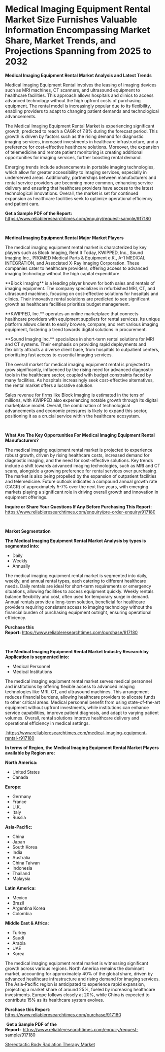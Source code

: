 <p><h1>Medical Imaging Equipment Rental Market Size Furnishes Valuable Information Encompassing Market Share, Market Trends, and Projections Spanning from 2025 to 2032</h1></p><p><strong>Medical Imaging Equipment Rental Market Analysis and Latest Trends</strong></p>
<p><p>Medical Imaging Equipment Rental involves the leasing of imaging devices such as MRI machines, CT scanners, and ultrasound equipment to healthcare facilities. This approach allows hospitals and clinics to access advanced technology without the high upfront costs of purchasing equipment. The rental model is increasingly popular due to its flexibility, enabling providers to adapt to changing patient demands and technological advancements.</p><p>The Medical Imaging Equipment Rental Market is experiencing significant growth, predicted to reach a CAGR of 7.8% during the forecast period. This growth is driven by factors such as the rising demand for diagnostic imaging services, increased investments in healthcare infrastructure, and a preference for cost-effective healthcare solutions. Moreover, the expansion of telemedicine and remote patient monitoring is creating additional opportunities for imaging services, further boosting rental demand.</p><p>Emerging trends include advancements in portable imaging technologies, which allow for greater accessibility to imaging services, especially in underserved areas. Additionally, partnerships between manufacturers and rental service providers are becoming more common, enhancing service delivery and ensuring that healthcare providers have access to the latest technological innovations. Overall, the market is set for continued expansion as healthcare facilities seek to optimize operational efficiency and patient care.</p></p>
<p><strong>Get a Sample PDF of the Report:&nbsp;</strong> <a href="https://www.reliableresearchtimes.com/enquiry/request-sample/917180?utm_campaign=2748&utm_medium=2&utm_source=Github&utm_content=ia&utm_term=06032025&utm_id=medical-imaging-equipment-rental">https://www.reliableresearchtimes.com/enquiry/request-sample/917180</a></p>
<p>&nbsp;</p>
<p><strong>Medical Imaging Equipment Rental Major Market Players</strong></p>
<p><p>The medical imaging equipment rental market is characterized by key players such as Block Imaging, Rent It Today, KWIPPED, Inc., Sound Imaging Inc., PROMED Medical Parts & Equipment e.K., A-1 MEDICAL INTEGRATION, and Associated X-Ray Imaging Corporation. These companies cater to healthcare providers, offering access to advanced imaging technology without the high capital expenditure.</p><p>**Block Imaging** is a leading player known for both sales and rentals of imaging equipment. The company specializes in refurbished MRI, CT, and ultrasound machines, focusing on cost-effective solutions for hospitals and clinics. Their innovative rental solutions are predicted to see significant growth as healthcare facilities prioritize budget management.</p><p>**KWIPPED, Inc.** operates an online marketplace that connects healthcare providers with equipment suppliers for rental services. Its unique platform allows clients to easily browse, compare, and rent various imaging equipment, fostering a trend towards digital solutions in procurement.</p><p>**Sound Imaging Inc.** specializes in short-term rental solutions for MRI and CT systems. Their emphasis on providing rapid deployments and flexibility attracts a diverse client base, from hospitals to outpatient centers, prioritizing fast access to essential imaging services.</p><p>The overall market for medical imaging equipment rental is projected to grow significantly, influenced by the rising need for advanced diagnostic tools in the healthcare sector, coupled with budget constraints faced by many facilities. As hospitals increasingly seek cost-effective alternatives, the rental market offers a lucrative solution.</p><p>Sales revenue for firms like Block Imaging is estimated in the tens of millions, with KWIPPED also experiencing notable growth through its digital marketplace model. Overall, the combination of technological advancements and economic pressures is likely to expand this sector, positioning it as a crucial service within the healthcare ecosystem.</p></p>
<p>&nbsp;</p>
<p><strong>What Are The Key Opportunities For Medical Imaging Equipment Rental Manufacturers?</strong></p>
<p><p>The medical imaging equipment rental market is projected to experience robust growth, driven by rising healthcare costs, increased demand for diagnostic imaging, and the need for cost-effective solutions. Key trends include a shift towards advanced imaging technologies, such as MRI and CT scans, alongside a growing preference for rental services over purchasing. The market is also being propelled by the expansion of outpatient facilities and telemedicine. Future outlook indicates a compound annual growth rate (CAGR) of approximately 5-7% over the next five years, with emerging markets playing a significant role in driving overall growth and innovation in equipment offerings.</p></p>
<p><strong>Inquire or Share Your Questions If Any Before Purchasing This Report:</strong> <a href="https://www.reliableresearchtimes.com/enquiry/pre-order-enquiry/917180?utm_campaign=2748&utm_medium=2&utm_source=Github&utm_content=ia&utm_term=06032025&utm_id=medical-imaging-equipment-rental">https://www.reliableresearchtimes.com/enquiry/pre-order-enquiry/917180</a></p>
<p>&nbsp;</p>
<p><strong>Market Segmentation</strong></p>
<p><strong>The Medical Imaging Equipment Rental Market Analysis by types is segmented into:</strong></p>
<p><ul><li>Daily</li><li>Weekly</li><li>Annually</li></ul></p>
<p><p>The medical imaging equipment rental market is segmented into daily, weekly, and annual rental types, each catering to different healthcare needs. Daily rentals are ideal for short-term requirements or emergency situations, allowing facilities to access equipment quickly. Weekly rentals balance flexibility and cost, often used for temporary surge in demand. Annual rentals provide a long-term solution, beneficial for healthcare providers requiring consistent access to imaging technology without the financial burden of purchasing equipment outright, ensuring operational efficiency.</p></p>
<p><strong>Purchase this Report:&nbsp;</strong><a href="https://www.reliableresearchtimes.com/purchase/917180?utm_campaign=2748&utm_medium=2&utm_source=Github&utm_content=ia&utm_term=06032025&utm_id=medical-imaging-equipment-rental">https://www.reliableresearchtimes.com/purchase/917180</a></p>
<p>&nbsp;</p>
<p><strong>The Medical Imaging Equipment Rental Market Industry Research by Application is segmented into:</strong></p>
<p><ul><li>Medical Personnel</li><li>Medical Institutions</li></ul></p>
<p><p>The medical imaging equipment rental market serves medical personnel and institutions by offering flexible access to advanced imaging technologies like MRI, CT, and ultrasound machines. This arrangement reduces financial burdens, allowing healthcare providers to allocate funds to other critical areas. Medical personnel benefit from using state-of-the-art equipment without upfront investments, while institutions can enhance service capabilities, improve patient diagnosis, and adapt to varying patient volumes. Overall, rental solutions improve healthcare delivery and operational efficiency in medical settings.</p></p>
<p><a href="https://www.reliableresearchtimes.com/medical-imaging-equipment-rental-r917180?utm_campaign=2748&utm_medium=2&utm_source=Github&utm_content=ia&utm_term=06032025&utm_id=medical-imaging-equipment-rental">&nbsp;https://www.reliableresearchtimes.com/medical-imaging-equipment-rental-r917180</a></p>
<p><strong>In terms of Region, the Medical Imaging Equipment Rental Market Players available by Region are:</strong></p>
<p>
    <p> <strong> North America: </strong>
        <ul>
            <li>United States</li>
            <li>Canada</li>
        </ul>
        </p> 
    <p> <strong> Europe: </strong>
        <ul>
            <li>Germany</li>
            <li>France</li>
            <li>U.K.</li>
            <li>Italy</li>
            <li>Russia</li>
        </ul>
        </p> 
    <p> <strong> Asia-Pacific: </strong>
        <ul>
            <li>China</li>
            <li>Japan</li>
            <li>South Korea</li>
            <li>India</li>
            <li>Australia</li>
            <li>China Taiwan</li>
            <li>Indonesia</li>
            <li>Thailand</li>
            <li>Malaysia</li>
        </ul>
        </p> 
    <p> <strong> Latin America: </strong>
        <ul>
            <li>Mexico</li>
            <li>Brazil</li>
            <li>Argentina Korea</li>
            <li>Colombia</li>
        </ul>
        </p> 
    <p> <strong> Middle East & Africa: </strong>
        <ul>
            <li>Turkey</li>
            <li>Saudi</li>
            <li>Arabia</li>
            <li>UAE</li>
            <li>Korea</li>
        </ul>
    </p>
    </p>
<p><p>The medical imaging equipment rental market is witnessing significant growth across various regions. North America remains the dominant market, accounting for approximately 40% of the global share, driven by advanced healthcare infrastructure and rising demand for imaging services. The Asia-Pacific region is anticipated to experience rapid expansion, projecting a market share of around 25%, fueled by increasing healthcare investments. Europe follows closely at 20%, while China is expected to contribute 15% as its healthcare system evolves.</p></p>
<p><strong>Purchase this Report: </strong><a href="https://www.reliableresearchtimes.com/purchase/917180?utm_campaign=2748&utm_medium=2&utm_source=Github&utm_content=ia&utm_term=06032025&utm_id=medical-imaging-equipment-rental">https://www.reliableresearchtimes.com/purchase/917180</a></p>
<p>&nbsp;<strong>Get a Sample PDF of the Report:&nbsp;&nbsp;</strong><a href="https://www.reliableresearchtimes.com/enquiry/request-sample/917180?utm_campaign=2748&utm_medium=2&utm_source=Github&utm_content=ia&utm_term=06032025&utm_id=medical-imaging-equipment-rental">https://www.reliableresearchtimes.com/enquiry/request-sample/917180</a></p>
<p><strong></strong></p>
<p><p><a href="https://github.com/abuugjetaj/Market-Research-Report-List-1/blob/main/stereotactic-body-radiation-therapy-market.md?utm_campaign=2748&utm_medium=2&utm_source=Github&utm_content=ia&utm_term=06032025&utm_id=medical-imaging-equipment-rental">Stereotactic Body Radiation Therapy Market</a></p></p>
